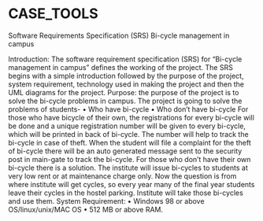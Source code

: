 CASE_TOOLS
==========
Software Requirements Specification (SRS)
Bi-cycle management in campus

Introduction: The software requirement specification (SRS) for “Bi-cycle management in campus” defines the working of the project. The SRS begins with a simple introduction followed by the purpose of the project, system requirement, technology used in making the project and then the UML diagrams for the project.
Purpose: the purpose of the project is to solve the bi-cycle problems in campus. The project is going to solve the problems of students-
•	Who have bi-cycle
•	Who don’t have bi-cycle
For those who have bicycle of their own, the registrations for every bi-cycle will be done and a unique registration number will be given to every bi-cycle, which will be printed in back of bi-cycle. The number will help to track the bi-cycle in case of theft. When the student will file a complaint for the theft of bi-cycle there will be an auto generated message sent to the security post in main-gate to track the bi-cycle.
For those who don’t have their own bi-cycle there is a solution. The institute will issue bi-cycles to students at very low rent or at maintenance charge only. Now the question is from where institute will get cycles, so every year many of the final year students leave their cycles in the hostel parking. Institute will take those bi-cycles and use them.
System Requirement:
•	Windows 98 or above OS/linux/unix/MAC OS
•	512 MB or above RAM.
